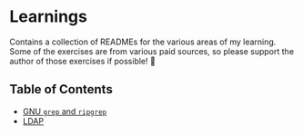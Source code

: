 # Learnings

Contains a collection of READMEs for the various areas of my learning. Some of the exercises are from various paid sources, so please support the author of those exercises if possible! 🍺

## Table of Contents

- [GNU `grep` and `ripgrep`](gnu-grep/)
- [LDAP](ldap/)
